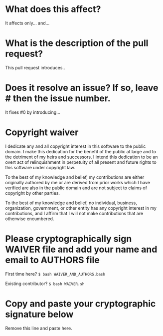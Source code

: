# What does this affect?

It affects only... and...

# What is the description of the pull request?

This pull request introduces..

# Does it resolve an issue? If so, leave # then the issue number.

It fixes #0 by introducing...

# Copyright waiver

I dedicate any and all copyright interest in this software to the
public domain. I make this dedication for the benefit of the public at
large and to the detriment of my heirs and successors. I intend this
dedication to be an overt act of relinquishment in perpetuity of all
present and future rights to this software under copyright law.

To the best of my knowledge and belief, my contributions are either
originally authored by me or are derived from prior works which I have
verified are also in the public domain and are not subject to claims
of copyright by other parties.

To the best of my knowledge and belief, no individual, business,
organization, government, or other entity has any copyright interest
in my contributions, and I affirm that I will not make contributions
that are otherwise encumbered.

# Please cryptographically sign WAIVER file and add your name and email to AUTHORS file

First time here? `$ bash WAIVER_AND_AUTHORS.bash`

Existing contributor? `$ bash WAIVER.sh`

# Copy and paste your cryptographic signature below

Remove this line and paste here.
